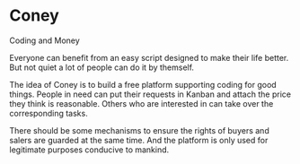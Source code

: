 # Coney

Coding and Money

Everyone can benefit from an easy script designed to make  their life better. But not quiet a lot of people can do it by themself.     

The idea of Coney is to build a free platform supporting coding for good things. People in need can put their requests in Kanban and attach the price they think is reasonable. Others who are interested in can take over the corresponding tasks.

There should be some mechanisms to ensure the rights of buyers and salers are guarded at the same time. And the platform is only used for legitimate purposes conducive to mankind.
